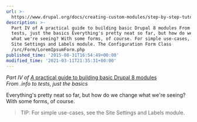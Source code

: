 ```yaml
---
url: >-
  https://www.drupal.org/docs/creating-custom-modules/step-by-step-tutorial-lorem-ipsum/module-config-settings-form
description: >-
  Part IV of A practical guide to building basic Drupal 8 modules From .info to
  tests, just the basics Everything's pretty neat so far, but how do we change
  what we're seeing? With some forms, of course. For simple use-cases, see the
  Site Settings and Labels module. The Configuration Form Class
  /src/Form/LoremIpsumForm.php
published_time: '2015-08-31T16:54:49+00:00'
modified_time: '2021-03-11T21:35:31+00:00'
---
```

_Part IV of [A](https://www.drupal.org/docs/8/creating-custom-modules/a-practical-guide-to-building-basic-drupal-8-modules)_[ practical guide to building basic Drupal 8 modules](https://www.drupal.org/docs/8/creating-custom-modules/a-practical-guide-to-building-basic-drupal-8-modules)  
_From .info to tests, just the basics_

Everything's pretty neat so far, but how do we change what we're seeing? With some forms, of course.

<!-- note-tip -->
> TIP: For simple use-cases, see the Site Settings and Labels module.